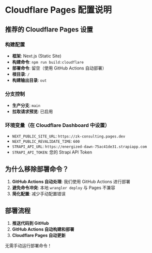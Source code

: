 # Cloudflare Pages 配置说明

## 推荐的 Cloudflare Pages 设置

### 构建配置
- **框架**: Next.js (Static Site)
- **构建命令**: `npm run build:cloudflare`
- **部署命令**: 留空（使用 GitHub Actions 自动部署）
- **根目录**: `/`
- **构建输出目录**: `out`

### 分支控制
- **生产分支**: `main`
- **拉取请求预览**: 已启用

### 环境变量（在 Cloudflare Dashboard 中设置）
- `NEXT_PUBLIC_SITE_URL`: `https://zk-consulting.pages.dev`
- `NEXT_PUBLIC_REVALIDATE_TIME`: `600`
- `STRAPI_API_URL`: `https://energized-dawn-75ac41de31.strapiapp.com`
- `STRAPI_API_TOKEN`: 您的 Strapi API Token

## 为什么移除部署命令？

1. **GitHub Actions 自动处理**: 我们使用 GitHub Actions 进行部署
2. **避免命令冲突**: 本地 `wrangler deploy` 与 Pages 不兼容
3. **简化配置**: 减少手动配置错误

## 部署流程

1. **推送代码到 GitHub**
2. **GitHub Actions 自动构建和部署**
3. **Cloudflare Pages 自动更新**

无需手动运行部署命令！

